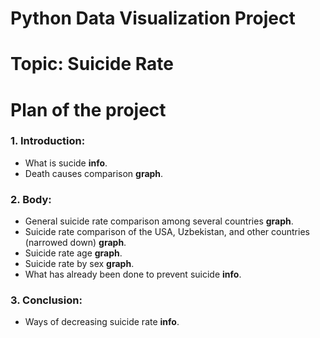 # Python Data Visualization Project


# Topic: Suicide Rate

# Plan of the project

### 1. Introduction:
   - What is sucide **info**.
   - Death causes comparison **graph**.

### 2. Body:
   - General suicide rate comparison among several countries **graph**.
   - Suicide rate comparison of the USA, Uzbekistan, and other countries (narrowed down) **graph**.
   - Suicide rate age **graph**.
   - Suicide rate by sex **graph**.
   - What has already been done to prevent suicide **info**. 

### 3. Conclusion:
   - Ways of decreasing suicide rate **info**.
